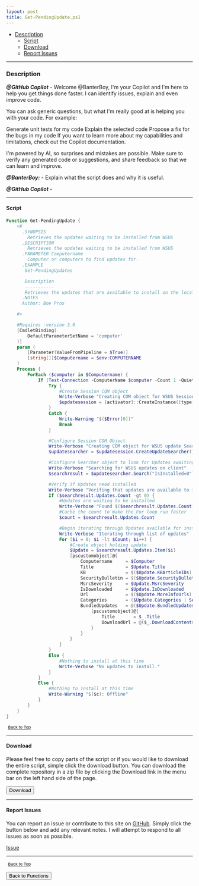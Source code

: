 ```yaml
---
layout: post
title: Get-PendingUpdate.ps1
---
```


- [Description](#description)
  - [Script](#script)
  - [Download](#download)
  - [Report Issues](#report-issues)

---

### Description

**_@GitHub Copilot_** - Welcome @BanterBoy, I'm your Copilot and I'm here to help you get things done faster. I can identify issues, explain and even improve code.

You can ask generic questions, but what I'm really good at is helping you with your code. For example:

Generate unit tests for my code
Explain the selected code
Propose a fix for the bugs in my code
If you want to learn more about my capabilities and limitations, check out the Copilot documentation.

I'm powered by AI, so surprises and mistakes are possible. Make sure to verify any generated code or suggestions, and share feedback so that we can learn and improve.

**_@BanterBoy:_** - Explain what the script does and why it is useful.

**_@GitHub Copilot_** -

---

#### Script

```powershell
Function Get-PendingUpdate {
	<#
      .SYNOPSIS
        Retrieves the updates waiting to be installed from WSUS
      .DESCRIPTION
        Retrieves the updates waiting to be installed from WSUS
      .PARAMETER Computername
        Computer or computers to find updates for.
      .EXAMPLE
       Get-PendingUpdates

       Description
       -----------
       Retrieves the updates that are available to install on the local system
      .NOTES
      Author: Boe Prox

    #>

	#Requires -version 3.0
	[CmdletBinding(
		DefaultParameterSetName = 'computer'
	)]
	param (
		[Parameter(ValueFromPipeline = $True)]
		[string[]]$Computername = $env:COMPUTERNAME
	)
	Process {
		ForEach ($computer in $Computername) {
			If (Test-Connection -ComputerName $computer -Count 1 -Quiet) {
				Try {
					#Create Session COM object
					Write-Verbose "Creating COM object for WSUS Session"
					$updatesession = [activator]::CreateInstance([type]::GetTypeFromProgID("Microsoft.Update.Session", $computer))
				}
				Catch {
					Write-Warning "$($Error[0])"
					Break
				}

				#Configure Session COM Object
				Write-Verbose "Creating COM object for WSUS update Search"
				$updatesearcher = $updatesession.CreateUpdateSearcher()

				#Configure Searcher object to look for Updates awaiting installation
				Write-Verbose "Searching for WSUS updates on client"
				$searchresult = $updatesearcher.Search("IsInstalled=0")

				#Verify if Updates need installed
				Write-Verbose "Verifing that updates are available to install"
				If ($searchresult.Updates.Count -gt 0) {
					#Updates are waiting to be installed
					Write-Verbose "Found $($searchresult.Updates.Count) update\s!"
					#Cache the count to make the For loop run faster
					$count = $searchresult.Updates.Count

					#Begin iterating through Updates available for installation
					Write-Verbose "Iterating through list of updates"
					For ($i = 0; $i -lt $Count; $i++) {
						#Create object holding update
						$Update = $searchresult.Updates.Item($i)
						[pscustomobject]@{
							Computername     = $Computer
							Title            = $Update.Title
							KB               = $($Update.KBArticleIDs)
							SecurityBulletin = $($Update.SecurityBulletinIDs)
							MsrcSeverity     = $Update.MsrcSeverity
							IsDownloaded     = $Update.IsDownloaded
							Url              = $($Update.MoreInfoUrls)
							Categories       = ($Update.Categories | Select-Object -ExpandProperty Name)
							BundledUpdates   = @($Update.BundledUpdates) | ForEach-Object {
								[pscustomobject]@{
									Title       = $_.Title
									DownloadUrl = @($_.DownloadContents).DownloadUrl
								}
							}
						}
					}
				}
				Else {
					#Nothing to install at this time
					Write-Verbose "No updates to install."
				}
			}
			Else {
				#Nothing to install at this time
				Write-Warning "$($c): Offline"
			}
		}
	}
}
```

<span style="font-size:11px;"><a href="#"><i class="fas fa-caret-up" aria-hidden="true" style="color: white; margin-right:5px;"></i>Back to Top</a></span>

---

#### Download

Please feel free to copy parts of the script or if you would like to download the entire script, simple click the download button. You can download the complete repository in a zip file by clicking the Download link in the menu bar on the left hand side of the page.

<button class="btn" type="submit" onclick="window.open('/PowerShell/functions/windowsUpdates/Get-PendingUpdate.ps1')">
    <i class="fa fa-cloud-download-alt">
    </i>
        Download
</button>

---

#### Report Issues

You can report an issue or contribute to this site on <a href="https://github.com/BanterBoy/scripts-blog/issues">GitHub</a>. Simply click the button below and add any relevant notes. I will attempt to respond to all issues as soon as possible.

<!-- Place this tag where you want the button to render. -->

<a class="github-button" href="https://github.com/BanterBoy/scripts-blog/issues/new?title=Get-PendingUpdate.ps1&body=There is a problem with this function. Please find details below." data-show-count="true" aria-label="Issue BanterBoy/scripts-blog on GitHub">Issue</a>

---

<span style="font-size:11px;"><a href="#"><i class="fas fa-caret-up" aria-hidden="true" style="color: white; margin-right:5px;"></i>Back to Top</a></span>

<a href="/menu/_pages/functions.html">
    <button class="btn">
        <i class='fas fa-reply'>
        </i>
            Back to Functions
    </button>
</a>

[1]: http://ecotrust-canada.github.io/markdown-toc
[2]: https://github.com/googlearchive/code-prettify
